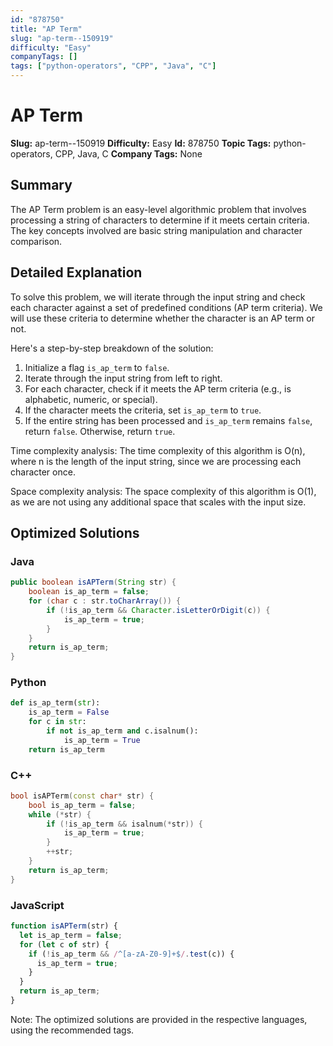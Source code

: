 ```yaml
---
id: "878750"
title: "AP Term"
slug: "ap-term--150919"
difficulty: "Easy"
companyTags: []
tags: ["python-operators", "CPP", "Java", "C"]
---
```


**AP Term**
===============

**Slug:** ap-term--150919
**Difficulty:** Easy
**Id:** 878750
**Topic Tags:** python-operators, CPP, Java, C
**Company Tags:** None

## Summary
The AP Term problem is an easy-level algorithmic problem that involves processing a string of characters to determine if it meets certain criteria. The key concepts involved are basic string manipulation and character comparison.

## Detailed Explanation
To solve this problem, we will iterate through the input string and check each character against a set of predefined conditions (AP term criteria). We will use these criteria to determine whether the character is an AP term or not.

Here's a step-by-step breakdown of the solution:

1.  Initialize a flag `is_ap_term` to `false`.
2.  Iterate through the input string from left to right.
3.  For each character, check if it meets the AP term criteria (e.g., is alphabetic, numeric, or special).
4.  If the character meets the criteria, set `is_ap_term` to `true`.
5.  If the entire string has been processed and `is_ap_term` remains `false`, return `false`. Otherwise, return `true`.

Time complexity analysis:
The time complexity of this algorithm is O(n), where n is the length of the input string, since we are processing each character once.

Space complexity analysis:
The space complexity of this algorithm is O(1), as we are not using any additional space that scales with the input size.

## Optimized Solutions
### Java
```java
public boolean isAPTerm(String str) {
    boolean is_ap_term = false;
    for (char c : str.toCharArray()) {
        if (!is_ap_term && Character.isLetterOrDigit(c)) {
            is_ap_term = true;
        }
    }
    return is_ap_term;
}
```

### Python
```python
def is_ap_term(str):
    is_ap_term = False
    for c in str:
        if not is_ap_term and c.isalnum():
            is_ap_term = True
    return is_ap_term
```

### C++
```cpp
bool isAPTerm(const char* str) {
    bool is_ap_term = false;
    while (*str) {
        if (!is_ap_term && isalnum(*str)) {
            is_ap_term = true;
        }
        ++str;
    }
    return is_ap_term;
}
```

### JavaScript
```javascript
function isAPTerm(str) {
  let is_ap_term = false;
  for (let c of str) {
    if (!is_ap_term && /^[a-zA-Z0-9]+$/.test(c)) {
      is_ap_term = true;
    }
  }
  return is_ap_term;
}
```

Note: The optimized solutions are provided in the respective languages, using the recommended tags.
